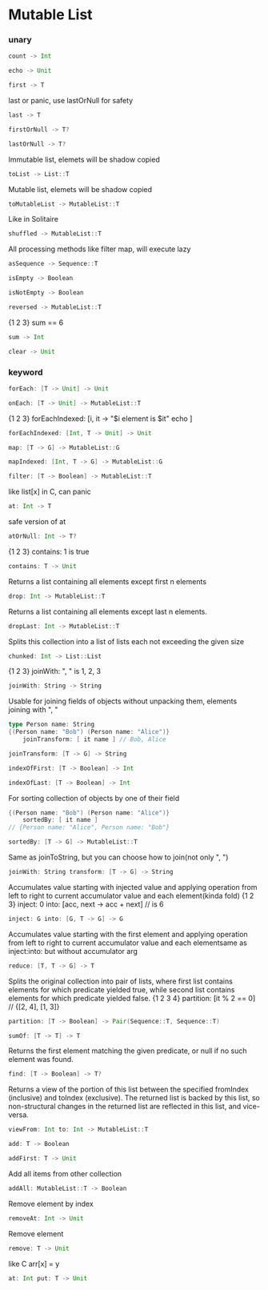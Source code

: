# Mutable List

### unary
```Scala
count -> Int
```
```Scala
echo -> Unit
```
```Scala
first -> T
```
last or panic, use lastOrNull for safety
```Scala
last -> T
```
```Scala
firstOrNull -> T?
```
```Scala
lastOrNull -> T?
```
Immutable list, elemets will be shadow copied
```Scala
toList -> List::T
```
Mutable list, elemets will be shadow copied
```Scala
toMutableList -> MutableList::T
```
Like in Solitaire
```Scala
shuffled -> MutableList::T
```
All processing methods like filter map, will execute lazy
```Scala
asSequence -> Sequence::T
```
```Scala
isEmpty -> Boolean
```
```Scala
isNotEmpty -> Boolean
```
```Scala
reversed -> MutableList::T
```
{1 2 3} sum == 6
```Scala
sum -> Int
```
```Scala
clear -> Unit
```
### keyword
```Scala
forEach: [T -> Unit] -> Unit
```
```Scala
onEach: [T -> Unit] -> MutableList::T
```
{1 2 3} forEachIndexed: [i, it ->
"$i element is $it" echo
]
```Scala
forEachIndexed: [Int, T -> Unit] -> Unit
```
```Scala
map: [T -> G] -> MutableList::G
```
```Scala
mapIndexed: [Int, T -> G] -> MutableList::G
```
```Scala
filter: [T -> Boolean] -> MutableList::T
```
like list[x] in C, can panic
```Scala
at: Int -> T
```
safe version of at
```Scala
atOrNull: Int -> T?
```
{1 2 3} contains: 1 is true
```Scala
contains: T -> Unit
```
Returns a list containing all elements except first n elements
```Scala
drop: Int -> MutableList::T
```
Returns a list containing all elements except last n elements.
```Scala
dropLast: Int -> MutableList::T
```
Splits this collection into a list of lists each not exceeding the given size
```Scala
chunked: Int -> List::List
```
{1 2 3} joinWith: ", " is 1, 2, 3
```Scala
joinWith: String -> String
```
Usable for joining fields of objects without unpacking them, elements joining with ", "
 ```Scala
 type Person name: String
 {(Person name: "Bob") (Person name: "Alice")} 
     joinTransform: [ it name ] // Bob, Alice
```
```Scala
joinTransform: [T -> G] -> String
```
```Scala
indexOfFirst: [T -> Boolean] -> Int
```
```Scala
indexOfLast: [T -> Boolean] -> Int
```
For sorting collection of objects by one of their field
```Scala
{(Person name: "Bob") (Person name: "Alice")} 
    sortedBy: [ it name ]
// {Person name: "Alice", Person name: "Bob"}
```
```Scala
sortedBy: [T -> G] -> MutableList::T
```
Same as joinToString, but you can choose how to join(not only ", ")
```Scala
joinWith: String transform: [T -> G] -> String
```
Accumulates value starting with injected value and applying operation from left to right to current accumulator value and each element(kinda fold)
{1 2 3} inject: 0 into: [acc, next -> acc + next] // is 6
```Scala
inject: G into: [G, T -> G] -> G
```
Accumulates value starting with the first element and applying operation from left to right to current accumulator value and each elementsame as inject:into: but without accumulator arg
```Scala
reduce: [T, T -> G] -> T
```
Splits the original collection into pair of lists, where first list contains elements for which predicate yielded true, while second list contains elements for which predicate yielded false.
{1 2 3 4} partition: [it % 2 == 0] // {[2, 4], [1, 3]}
```Scala
partition: [T -> Boolean] -> Pair(Sequence::T, Sequence::T)
```
```Scala
sumOf: [T -> T] -> T
```
Returns the first element matching the given predicate, or null if no such element was found.
```Scala
find: [T -> Boolean] -> T?
```
Returns a view of the portion of this list between the specified fromIndex (inclusive) and toIndex (exclusive). The returned list is backed by this list, so non-structural changes in the returned list are reflected in this list, and vice-versa.
```Scala
viewFrom: Int to: Int -> MutableList::T
```
```Scala
add: T -> Boolean
```
```Scala
addFirst: T -> Unit
```
Add all items from other collection
```Scala
addAll: MutableList::T -> Boolean
```
Remove element by index
```Scala
removeAt: Int -> Unit
```
Remove element
```Scala
remove: T -> Unit
```
like C arr[x] = y
```Scala
at: Int put: T -> Unit
```
